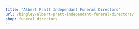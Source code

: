 ```yaml
---
title: "Albert Pratt Independant Funeral Directors"
url: /bingley/albert-pratt-independant-funeral-directors/
shop: funeral directors
---
```


